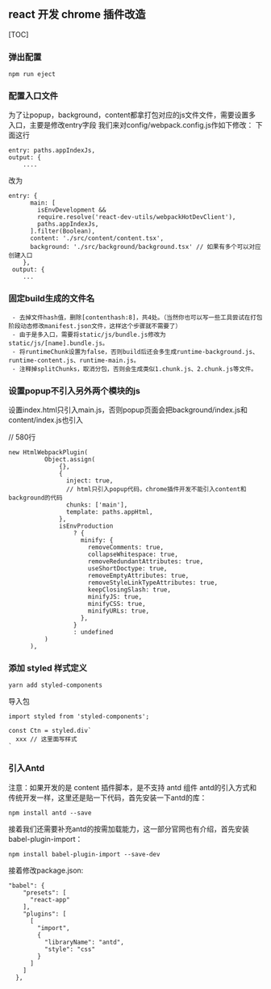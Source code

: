 
## react 开发 chrome 插件改造

[TOC]

### 弹出配置
```
npm run eject
```
### 配置入口文件
为了让popup，background，content都拿打包对应的js文件文件，需要设置多入口，主要是修改entry字段
我们来对config/webpack.config.js作如下修改：
下面这行
```
entry: paths.appIndexJs,
output: {
    ....
```

改为
```
entry: {
      main: [
        isEnvDevelopment &&
        require.resolve('react-dev-utils/webpackHotDevClient'),
        paths.appIndexJs,
      ].filter(Boolean),
      content: './src/content/content.tsx',
      background: './src/background/background.tsx' // 如果有多个可以对应创建入口
    },
 output: {
    ...
```

### 固定build生成的文件名
```
 - 去掉文件hash值，删除[contenthash:8]，共4处。（当然你也可以写一些工具尝试在打包阶段动态修改manifest.json文件，这样这个步骤就不需要了）
 - 由于是多入口，需要将static/js/bundle.js修改为static/js/[name].bundle.js。
 - 将runtimeChunk设置为false，否则build后还会多生成runtime-background.js、runtime-content.js、runtime-main.js。
 - 注释掉splitChunks，取消分包，否则会生成类似1.chunk.js、2.chunk.js等文件。
```

### 设置popup不引入另外两个模块的js
设置index.html只引入main.js，否则popup页面会把background/index.js和content/index.js也引入

// 580行
```
new HtmlWebpackPlugin(
          Object.assign(
              {},
              {
                inject: true,
                // html只引入popup代码，chrome插件开发不能引入content和background的代码
                chunks: ['main'],
                template: paths.appHtml,
              },
              isEnvProduction
                  ? {
                    minify: {
                      removeComments: true,
                      collapseWhitespace: true,
                      removeRedundantAttributes: true,
                      useShortDoctype: true,
                      removeEmptyAttributes: true,
                      removeStyleLinkTypeAttributes: true,
                      keepClosingSlash: true,
                      minifyJS: true,
                      minifyCSS: true,
                      minifyURLs: true,
                    },
                  }
                  : undefined
          )
      ),
```

### 添加 styled 样式定义
```
yarn add styled-components
```
导入包
```
import styled from 'styled-components';

const Ctn = styled.div`
  xxx // 这里面写样式
`
```



### 引入Antd
注意：如果开发的是 content 插件脚本，是不支持 antd 组件
antd的引入方式和传统开发一样，这里还是贴一下代码，首先安装一下antd的库：
```
npm install antd --save
```

接着我们还需要补充antd的按需加载能力，这一部分官网也有介绍，首先安装babel-plugin-import：
```
npm install babel-plugin-import --save-dev
```

接着修改package.json:
```
"babel": {
    "presets": [
      "react-app"
    ],
    "plugins": [
      [
        "import",
        {
          "libraryName": "antd",
          "style": "css"
        }
      ]
    ]
  },
```